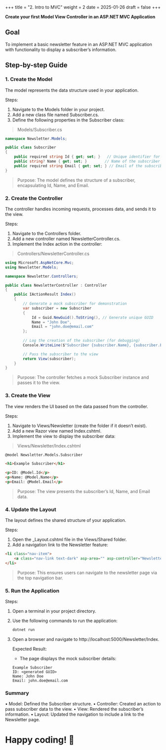 +++
title = "2. Intro to MVC"
weight = 2
date = 2025-01-26
draft = false
+++

**Create your first Model View Controller in an ASP.NET MVC Application**

## Goal

To implement a basic newsletter feature in an ASP.NET MVC application with functionality to display a subscriber’s information.

## Step-by-step Guide

### 1. Create the Model

The model represents the data structure used in your application.

Steps:

1.	Navigate to the Models folder in your project.
2.	Add a new class file named Subscriber.cs.
3.	Define the following properties in the Subscriber class:

> Models/Subscriber.cs

```csharp
namespace Newsletter.Models;

public class Subscriber
{
    public required string Id { get; set; }   // Unique identifier for the subscriber
    public string? Name { get; set; }        // Name of the subscriber
    public required string Email { get; set; } // Email of the subscriber
}
```
> Purpose: The model defines the structure of a subscriber, encapsulating Id, Name, and Email.

### 2. Create the Controller

The controller handles incoming requests, processes data, and sends it to the view.

Steps:

1.	Navigate to the Controllers folder.
2.	Add a new controller named NewsletterController.cs.
3.	Implement the Index action in the controller:

> Controllers/NewsletterController.cs

```csharp
using Microsoft.AspNetCore.Mvc;
using Newsletter.Models;

namespace Newsletter.Controllers;

public class NewsletterController : Controller
{
    public IActionResult Index()
    {
        // Generate a mock subscriber for demonstration
        var subscriber = new Subscriber
        {
            Id = Guid.NewGuid().ToString(), // Generate unique GUID
            Name = "John Doe",
            Email = "john.doe@email.com"
        };
        
        // Log the creation of the subscriber (for debugging)
        Console.WriteLine($"Subscriber {subscriber.Name}, {subscriber.Email} with ID: {subscriber.Id} created");

        // Pass the subscriber to the view
        return View(subscriber);
    }
}
```

> Purpose: The controller fetches a mock Subscriber instance and passes it to the view.

### 3. Create the View

The view renders the UI based on the data passed from the controller.

Steps:

1.	Navigate to Views/Newsletter (create the folder if it doesn’t exist).
2.	Add a new Razor view named Index.cshtml.
3.	Implement the view to display the subscriber data:

> Views/Newsletter/Index.cshtml

```html
@model Newsletter.Models.Subscriber

<h1>Example Subscriber</h1>

<p>ID: @Model.Id</p>
<p>Name: @Model.Name</p>
<p>Email: @Model.Email</p>
```

> Purpose: The view presents the subscriber’s Id, Name, and Email data.

### 4. Update the Layout

The layout defines the shared structure of your application.

Steps:

1.	Open the _Layout.cshtml file in the Views/Shared folder.
2.	Add a navigation link to the Newsletter feature:

```html
<li class="nav-item">
    <a class="nav-link text-dark" asp-area="" asp-controller="Newsletter" asp-action="Index">Newsletter</a>
</li>
```

> Purpose: This ensures users can navigate to the newsletter page via the top navigation bar.

### 5. Run the Application

Steps:

1.	Open a terminal in your project directory.
2.	Use the following commands to run the application:

	```bash
	dotnet run
	```

3.	Open a browser and navigate to http://localhost:5000/Newsletter/Index.

	Expected Result:
	
	- The page displays the mock subscriber details:

	```
	Example Subscriber
	ID: <generated GUID>
	Name: John Doe
	Email: john.doe@email.com
	```

### Summary

• Model: Defined the Subscriber structure.
• Controller: Created an action to pass subscriber data to the view.
• View: Rendered the subscriber’s information.
• Layout: Updated the navigation to include a link to the Newsletter page.

# Happy coding! 🚀
